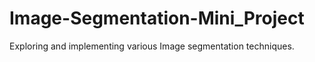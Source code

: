 # Image-Segmentation-Mini_Project
Exploring and implementing various Image segmentation techniques.
